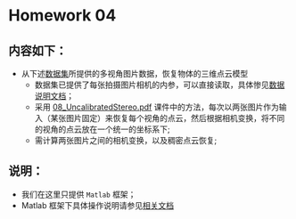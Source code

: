 # Homework 04

## 内容如下：

- 从下述[数据集](https://vision.middlebury.edu/mview/)所提供的多视⻆图⽚数据，恢复物体的三维点云模型  
  - 数据集已提供了每张拍摄图⽚相机的内参，可以直接读取，具体惨⻅[数据说明文档](https://vision.middlebury.edu/mview/data/)；
  - 采⽤ [08_UncalibratedStereo.pdf](../PPT/08_UncalibratedStereo.pdf) 课件中的⽅法，每次以两张图⽚作为输⼊（某张图⽚固定）来恢复每个视⻆的点云，然后根据相机变换，将不同的视⻆的点云放在⼀个统⼀的坐标系下;
  - 需计算两张图⽚之间的相机变换，以及稠密点云恢复;


## 说明：
- 我们在这里只提供 `Matlab` 框架；
- Matlab 框架下具体操作说明请参见[相关文档](./框架/Matlab说明文档.md)
